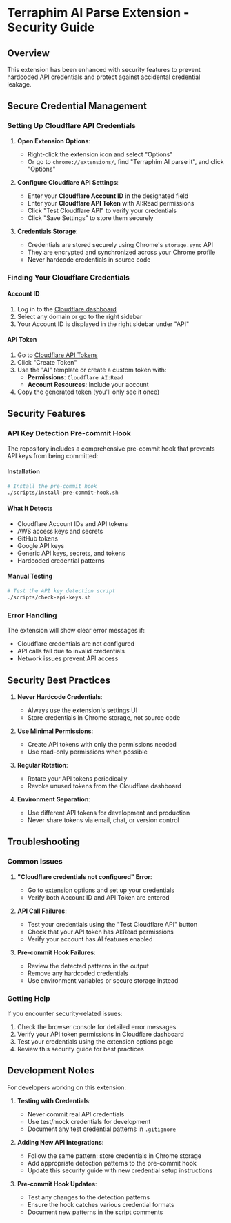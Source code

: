 # Terraphim AI Parse Extension - Security Guide

## Overview

This extension has been enhanced with security features to prevent hardcoded API credentials and protect against accidental credential leakage.

## Secure Credential Management

### Setting Up Cloudflare API Credentials

1. **Open Extension Options**:
   - Right-click the extension icon and select "Options"
   - Or go to `chrome://extensions/`, find "Terraphim AI parse it", and click "Options"

2. **Configure Cloudflare API Settings**:
   - Enter your **Cloudflare Account ID** in the designated field
   - Enter your **Cloudflare API Token** with AI:Read permissions
   - Click "Test Cloudflare API" to verify your credentials
   - Click "Save Settings" to store them securely

3. **Credentials Storage**:
   - Credentials are stored securely using Chrome's `storage.sync` API
   - They are encrypted and synchronized across your Chrome profile
   - Never hardcode credentials in source code

### Finding Your Cloudflare Credentials

#### Account ID
1. Log in to the [Cloudflare dashboard](https://dash.cloudflare.com/)
2. Select any domain or go to the right sidebar
3. Your Account ID is displayed in the right sidebar under "API"

#### API Token
1. Go to [Cloudflare API Tokens](https://dash.cloudflare.com/profile/api-tokens)
2. Click "Create Token"
3. Use the "AI" template or create a custom token with:
   - **Permissions**: `Cloudflare AI:Read`
   - **Account Resources**: Include your account
4. Copy the generated token (you'll only see it once)

## Security Features

### API Key Detection Pre-commit Hook

The repository includes a comprehensive pre-commit hook that prevents API keys from being committed:

#### Installation
```bash
# Install the pre-commit hook
./scripts/install-pre-commit-hook.sh
```

#### What It Detects
- Cloudflare Account IDs and API tokens
- AWS access keys and secrets
- GitHub tokens
- Google API keys
- Generic API keys, secrets, and tokens
- Hardcoded credential patterns

#### Manual Testing
```bash
# Test the API key detection script
./scripts/check-api-keys.sh
```

### Error Handling

The extension will show clear error messages if:
- Cloudflare credentials are not configured
- API calls fail due to invalid credentials
- Network issues prevent API access

## Security Best Practices

1. **Never Hardcode Credentials**:
   - Always use the extension's settings UI
   - Store credentials in Chrome storage, not source code

2. **Use Minimal Permissions**:
   - Create API tokens with only the permissions needed
   - Use read-only permissions when possible

3. **Regular Rotation**:
   - Rotate your API tokens periodically
   - Revoke unused tokens from the Cloudflare dashboard

4. **Environment Separation**:
   - Use different API tokens for development and production
   - Never share tokens via email, chat, or version control

## Troubleshooting

### Common Issues

1. **"Cloudflare credentials not configured" Error**:
   - Go to extension options and set up your credentials
   - Verify both Account ID and API Token are entered

2. **API Call Failures**:
   - Test your credentials using the "Test Cloudflare API" button
   - Check that your API token has AI:Read permissions
   - Verify your account has AI features enabled

3. **Pre-commit Hook Failures**:
   - Review the detected patterns in the output
   - Remove any hardcoded credentials
   - Use environment variables or secure storage instead

### Getting Help

If you encounter security-related issues:
1. Check the browser console for detailed error messages
2. Verify your API token permissions in Cloudflare dashboard
3. Test your credentials using the extension options page
4. Review this security guide for best practices

## Development Notes

For developers working on this extension:

1. **Testing with Credentials**:
   - Never commit real API credentials
   - Use test/mock credentials for development
   - Document any test credential patterns in `.gitignore`

2. **Adding New API Integrations**:
   - Follow the same pattern: store credentials in Chrome storage
   - Add appropriate detection patterns to the pre-commit hook
   - Update this security guide with new credential setup instructions

3. **Pre-commit Hook Updates**:
   - Test any changes to the detection patterns
   - Ensure the hook catches various credential formats
   - Document new patterns in the script comments
